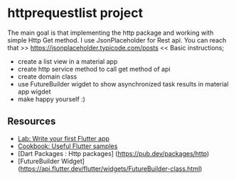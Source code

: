 # httprequestlist project

The main goal is that implementing the http package and working with simple Http Get method.
I use JsonPlaceholder for Rest api. You can reach that >> https://jsonplaceholder.typicode.com/posts <<
Basic instructions;
- create a list view in a material app
- create http service method to call get method of api
- create domain class
- use FutureBuilder wigdet to show asynchronized task results in material app wigdet
- make happy yourself :)

## Resources

- [Lab: Write your first Flutter app](https://flutter.dev/docs/get-started/codelab)
- [Cookbook: Useful Flutter samples](https://flutter.dev/docs/cookbook)
- [Dart Packages : Http packages] (https://pub.dev/packages/http)
- [FutureBuilder Widget] (https://api.flutter.dev/flutter/widgets/FutureBuilder-class.html)
